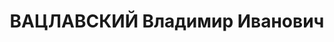 ---
title: ВАЦЛАВСКИЙ Владимир Иванович
description: 'Род. в 1893, г. Красноярск, поляк, обр.: грамотный, член ВКП(б) с 1927
  по 1935. Проживал: г. Красноярск. Начальник инструкторской группы "Красторга"

  Арестован 29.10.1936. Обв. по ст.58-7, 58-10, 58-11 УК РСФСР. Приговор: ВК ВС СССР,
  24.04.1937 – 10 лет тюремного заключения, 5 лет поражения в политических правах
  и конфискацию личного имущества.

  Реабилитирован ВК ВС СССР 04.07.1957'
---